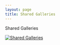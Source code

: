 ```yaml
---
layout: page
title: Shared Galleries
---
```


Shared Galleries


[![Shared Galleries](https://d2k7t25b6ubmjj.cloudfront.net/media/thumbs/1019%20Young%20Eagles/4D8A4576.jpg 'Shared Galleries')](https://d2k7t25b6ubmjj.cloudfront.net/)


